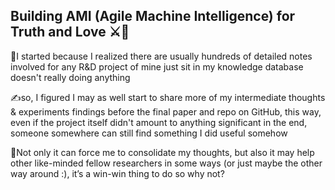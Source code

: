 ## Building AMI (Agile Machine Intelligence) for Truth and Love ⚔️🥀

🧐I started because I realized there are usually hundreds of detailed notes involved for any R&D project of mine just sit in my knowledge database doesn't really doing anything

✍️so, I figured I may as well start to share more of my intermediate thoughts & experiments findings before the final paper and repo on GitHub, this way, even if the project itself didn't amount to anything significant in the end, someone somewhere can still find something I did useful somehow

🍻Not only it can force me to consolidate my thoughts, but also it may help other like-minded fellow researchers in some ways (or just maybe the other way around :), it’s a win-win thing to do so why not?